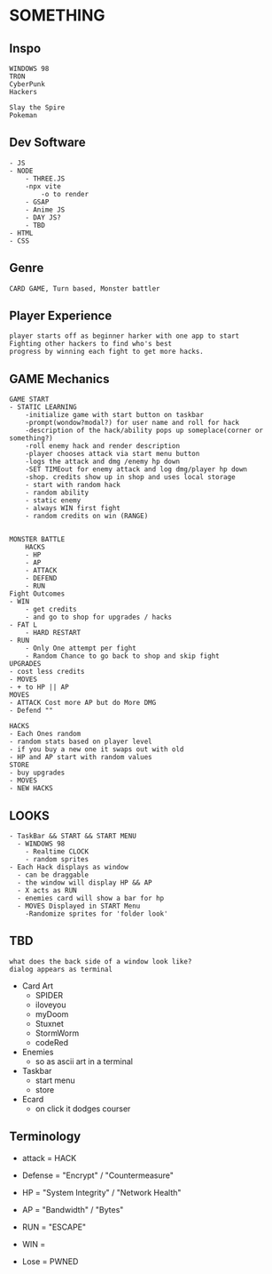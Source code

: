 
# SOMETHING 


## Inspo
    WINDOWS 98
    TRON
    CyberPunk
    Hackers

    Slay the Spire 
    Pokeman

## Dev Software

    - JS
    - NODE
        - THREE.JS
        -npx vite 
            -o to render
        - GSAP
        - Anime JS
        - DAY JS?
        - TBD
    - HTML
    - CSS



## Genre
    CARD GAME, Turn based, Monster battler



## Player Experience
    player starts off as beginner harker with one app to start 
    Fighting other hackers to find who's best 
    progress by winning each fight to get more hacks. 



## GAME Mechanics 

    GAME START
    - STATIC LEARNING
        -initialize game with start button on taskbar
        -prompt(wondow?modal?) for user name and roll for hack
        -description of the hack/ability pops up someplace(corner or something?)
        -roll enemy hack and render description
        -player chooses attack via start menu button
        -logs the attack and dmg /enemy hp down
        -SET TIMEout for enemy attack and log dmg/player hp down
        -shop. credits show up in shop and uses local storage
        - start with random hack
        - random ability
        - static enemy 
        - always WIN first fight
        - random credits on win (RANGE)


    MONSTER BATTLE
        HACKS
        - HP
        - AP
        - ATTACK
        - DEFEND 
        - RUN
    Fight Outcomes
    - WIN
        - get credits
        - and go to shop for upgrades / hacks
    - FAT L
        - HARD RESTART
    - RUN
        - Only One attempt per fight
        - Random Chance to go back to shop and skip fight
    UPGRADES
    - cost less credits
    - MOVES
    - + to HP || AP
    MOVES
    - ATTACK Cost more AP but do More DMG  
    - Defend ""

    HACKS
    - Each Ones random
    - random stats based on player level
    - if you buy a new one it swaps out with old 
    - HP and AP start with random values 
    STORE
    - buy upgrades
    - MOVES
    - NEW HACKS





## LOOKS 

    - TaskBar && START && START MENU 
      - WINDOWS 98
        - Realtime CLOCK
        - random sprites 
    - Each Hack displays as window 
      - can be draggable
      - the window will display HP && AP
      - X acts as RUN
      - enemies card will show a bar for hp
      - MOVES Displayed in START Menu 
        -Randomize sprites for 'folder look'


## TBD
    what does the back side of a window look like?
    dialog appears as terminal
- Card Art
  - SPIDER
  - iloveyou
  - myDoom
  - Stuxnet
  - StormWorm
  - codeRed
- Enemies
  - so as ascii art in a terminal 
- Taskbar
  - start menu 
  - store 
- Ecard 
  - on click it dodges courser




## Terminology

- attack = HACK 
- Defense = "Encrypt" / "Countermeasure"
- HP = "System Integrity" / "Network Health"
- AP = "Bandwidth" / "Bytes"
- RUN = "ESCAPE"

- WIN = 
- Lose = PWNED